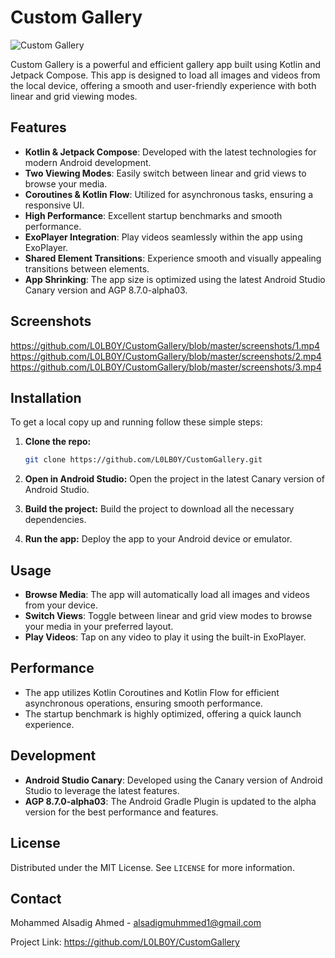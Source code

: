 # Custom Gallery

![Custom Gallery](https://via.placeholder.com/800x300?text=Custom+Gallery)

Custom Gallery is a powerful and efficient gallery app built using Kotlin and Jetpack Compose. This app is designed to load all images and videos from the local device, offering a smooth and user-friendly experience with both linear and grid viewing modes.

## Features

- **Kotlin & Jetpack Compose**: Developed with the latest technologies for modern Android development.
- **Two Viewing Modes**: Easily switch between linear and grid views to browse your media.
- **Coroutines & Kotlin Flow**: Utilized for asynchronous tasks, ensuring a responsive UI.
- **High Performance**: Excellent startup benchmarks and smooth performance.
- **ExoPlayer Integration**: Play videos seamlessly within the app using ExoPlayer.
- **Shared Element Transitions**: Experience smooth and visually appealing transitions between elements.
- **App Shrinking**: The app size is optimized using the latest Android Studio Canary version and AGP 8.7.0-alpha03.

## Screenshots

https://github.com/L0LB0Y/CustomGallery/blob/master/screenshots/1.mp4
https://github.com/L0LB0Y/CustomGallery/blob/master/screenshots/2.mp4
https://github.com/L0LB0Y/CustomGallery/blob/master/screenshots/3.mp4
## Installation

To get a local copy up and running follow these simple steps:

1. **Clone the repo:**
   ```sh
   git clone https://github.com/L0LB0Y/CustomGallery.git
   ```

2. **Open in Android Studio:**
   Open the project in the latest Canary version of Android Studio.

3. **Build the project:**
   Build the project to download all the necessary dependencies.

4. **Run the app:**
   Deploy the app to your Android device or emulator.

## Usage

- **Browse Media**: The app will automatically load all images and videos from your device.
- **Switch Views**: Toggle between linear and grid view modes to browse your media in your preferred layout.
- **Play Videos**: Tap on any video to play it using the built-in ExoPlayer.

## Performance

- The app utilizes Kotlin Coroutines and Kotlin Flow for efficient asynchronous operations, ensuring smooth performance.
- The startup benchmark is highly optimized, offering a quick launch experience.

## Development

- **Android Studio Canary**: Developed using the Canary version of Android Studio to leverage the latest features.
- **AGP 8.7.0-alpha03**: The Android Gradle Plugin is updated to the alpha version for the best performance and features.

## License

Distributed under the MIT License. See `LICENSE` for more information.

## Contact

Mohammed Alsadig Ahmed - alsadigmuhmmed1@gmail.com

Project Link: https://github.com/L0LB0Y/CustomGallery
